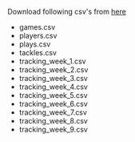 

Download following csv's from [here]([url](https://www.kaggle.com/competitions/nfl-big-data-bowl-2024/data)https://www.kaggle.com/competitions/nfl-big-data-bowl-2024/data)

- games.csv
- players.csv
- plays.csv
- tackles.csv
- tracking_week_1.csv
- tracking_week_2.csv
- tracking_week_3.csv
- tracking_week_4.csv
- tracking_week_5.csv
- tracking_week_6.csv
- tracking_week_7.csv
- tracking_week_8.csv
- tracking_week_9.csv
